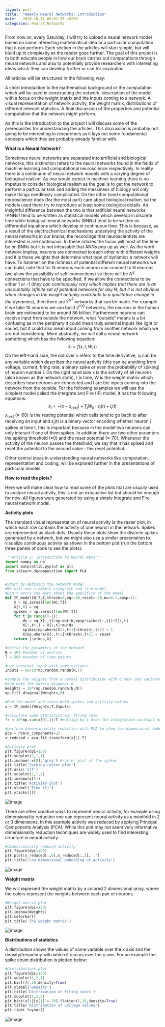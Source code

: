 ```yaml
---
layout: post
title:  "Weekly Neural Networks: Introduction"
date:   2020-10-11 00:02:37 +0200
categories: Neural_Networks
---
```



From now on, every Saturday, I will try to upload a neural network model based on some interesting mathematical idea or a particular computation that it can perform. Each section in the articles will start simple, but will biuld up in complexity as the reader goes further. The goal of this project is to both educate people in how our brain carries out computations through neural networks and also to potentially provide researchers with interesting ideas which they can develop further or use for inspiration.


All articles will be structured in the following way:

A short introduction to the mathematical background or the computation which will be used in constructing the network.
description of the model with a focus on the weight matrix and the inputs coming to a network.
A visual representation of network activity, the weight matrix, distributions of different relevant statistics.
A final discussion of the properties and potential computation that the network might perform.


As this is the introduction to the project I will discuss some of the prerequisites for understanding the articles. This discussion is probably not going to be interesting to researchers as it lays out some fundamental concepts which they are probably already familiar with.



**What is a Neural Network?**

Sometimes neural networks are separated into artificial and biological networks, this distinction refers to the neural networks found in the fields of machine learning and computational neuroscience respectively. In reality there is a continuum of neural network models with a varying degree of biological realism. As one would expect in machine learning there is no impetus to consider biological realism as the goal is to get the network to perform a particular task and adding the messiness of biology will only make things needlessly complicated. On the other hand computational neuroscience does (for the most part) care about biological realism, so the models used there try to reproduce at least some biological details. 
An insightful difference between the two is that artificial neural networks (ANNs) tend to be written as statistical models which develop in discrete time while biological neural networks (BNNs) tend to be written as differential equations which develop in continuous time. This is because, as a result of the electrochemical mechanisms underlying the activity of the neural networks in our brains, the recordings that neuroscientists are interested in are continuous.
In these articles the focus will most of the time be on BNNs but it is not infeasable that ANNs pop up as well. As the word network implies, neurons are connected to each other with different weights and it is these weights that determine what type of dynamics a network will have. To hammer on the richness of potential different neural networks we can build, note that for N neurons each neuron can connect to N neurons (we allow the possibility of self-connections) so there will be $N^2$ connections that have to be specified. If we allow the connections to be either 1 or -1 (*they can continuously vary which implies that there are is an uncountably infinite set of potential networks for any N, but it is not obvious when changes in the weight actually contribute to a qualitative change in the dynamics*), then there are $2^{N^2}$ networks that can be made. For example if we take 10 neurons we can build $2^{100}$ networks, the neurons in the human brain are estimated to be around 86 billion.
Furthermore neurons can receive input from outside the network, what "outside" means is a bit confusing as in the periphery it could mean truly external inputs like light or sound, but it could also mean input coming from another network which we are not considering.
More abstractly, we will call a neural network something which has the following equation:
$$\dot{x}_i = f(x,t,W,I)$$
On the left-hand side, the dot over x refers to the time derivative, $x_i$ can be any variable which describes the neural activity (this can be anything from voltage, current, firing rate, a binary spike or even the probability of spiking) of neuron number i. On the right hand side x is the activity of all neurons (also known as the network state), t is time, W is the weight matrix which describes how neurons are connected and I are the inputs coming into the network from the outside.
For the following examples we will use the simplest model called the Integrate and Fire (IF) model, it has the following equations:
$$\dot{x}_i = -(x-x_{rest})+\sum_j{W_{ij}\cdot s_j(t)} + I_i(t)$$
$x_{rest}$ (=-60) is the resting potential which cells tend to go back to after receiving an input and $s_j(t)$ is a binary vector encoding whether neuron j spikes at time t, this is important because in the model two neurons can only interact if one of them spikes. In addition there are two other paramters the spiking threshold (=0) and the reset potential (=-70). Whenever the activity of the neuron passes the threshold, we say that it has spiked and reset the potential to the second value - the reset potential.

Other central ideas in understanding neural networks like computation, representation and coding, will be explored further in the presentations of particular models.


**How to read the plots?**

Here we will make clear how to read some of the plots that are usually used to analyze neural activity, this is not an exhaustive list but should be enough for now. All figures were generated by using a simple Integrate and Fire neural network model.

**Activity plots**

The standard visual representation of neural activity is the raster plot, in which each row contains the activity of one neuron in the network. Spikes are represented as black dots. Usually these plots show the discrete spikes generated by a network, but we might also use a similar presentation to visualize continuous activity as shown in the bottom plot (run the bottom three panels of code to see the plots):


```python
'''Article 1: Introduction to Neural Nets'''
import numpy as np
import matplotlib.pyplot as plt
from sklearn.decomposition import PCA


#Start by defining the network model
#We will use a simple integrate and fire model
#Don't worry too much about the specifics of the model
def IF_model(W,T,I,thresh=0,eq=-60,reset=-70,mu=0.1,epsp=1):
    X = np.zeros([len(W),T])
    X[:,0] = eq
    spikes = np.zeros([len(W),T])
    for t in range(T-1):
        dx = eq-X[:,t]+np.dot(W,epsp*spikes[:,t])+I[:,t]
        X[:,t+1] = X[:,t]+mu*dx
        spikes[np.where(X[:,t+1]>thresh),t+1] = 1
        X[np.where(X[:,t+1]>thresh),t+1] = reset
    return [spikes,X]

#define the paramters of the network
N = 100 #number of neurons
T = 500 #number of time points

#use constant input with some variance
Inputs = 60+10*np.random.randn(N,T)

#sample the weights from a normal distribution with 0 mean and variance 10
#and make the matrix diagonal 0
Weights = 10*(np.random.randn(N,N))
np.fill_diagonal(Weights,0)

#Run the model and store both spikes and activity values
x = IF_model(Weights,T,Inputs)

#calculate some statistics eg. firing rate
fr = 10*np.sum(x[0],1)/T #multipy by 1 over the integration constant mu=0.1

#perform dimensionality reduction with PCA to show low dimensional embeding of activity
pca = PCA(n_components=2)
x_reduced = pca.fit_transform(x[1].T)

```


```python
#Activity plot
plt.figure(dpi=150)
plt.subplot(2,1,1)
plt.imshow(-x[0],'gray') #raster plot of the spikes
plt.title('Spiking raster plot')
plt.axis('off')
plt.subplot(2,1,2)
plt.imshow(x[1])
plt.title('Activity plot')
plt.xlabel('Time (t)')
plt.yticks([])
```

![image](./pictures/1_activity.png)

There are other creative ways to represent neural activity, for example using dimensionality reduction one can represent neural activity as a manifold in 2 or 3 dimensions. In this example activity was reduced by applying Principal Components Analysis (PCA). While this plot may not seem very informative, dimensionality reduction techniques are widely used to find interesting structure in neural activity.


```python
#dimensionality reduced activity
plt.figure(dpi=150)
plt.plot(x_reduced[:,0],x_reduced[:,1],'.')
plt.title('Low dimensional embedding of activity')
```

![image](./pictures/1_pca_act.png)

**Weight matrix**

We will represent the weight matrix by a colored 2 dimensional array, where the colors represent the weights between each pair of neurons.



```python
#Weight matrix plot
plt.figure(dpi=150)
plt.imshow(Weights)
plt.colorbar()
plt.title('The weight matrix')

```

![image](./pictures/1_weights.png)

**Distributions of statistics**

A distribution shows the values of some variable over the x axis and the density/frequency with which it occurs over the y axis. For an example the spike count distribution is plotted below:


```python
#Distributions plot
plt.figure(dpi=150)
plt.subplot(1,2,1)
plt.hist(fr,20,density=True)
plt.ylabel('Density')
plt.title('Distribution of firing rates')
plt.subplot(1,2,2)
plt.hist(x[1][x[1]!=-70].flatten(),20,density=True)
plt.title('Distribution of voltage values')
plt.tight_layout()
```

![image](./pictures/1_statistics.png)

